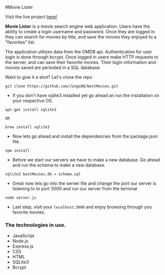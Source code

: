 #Movie Lister

Visit the live project [here!](http://jasonng.nyc:5002)

**Movie Lister** Is a movie search engine web application. Users have the ability to create a login username and password. Once they are logged in they can search for movies by title, and save the movies they enjoyed to a "favorites" list. 

The application utilizes data from the OMDB api. Authentication for user login is done through bcrypt. Once logged in users make HTTP requests to the server, and can save their favorite movies. Their login information and movies saved are persisted in a SQL database. 

Want to give it a shot? Let's clone the repo

```
git clone https://github.com/Jingo88/bestMovies.git
```
* If you don't have sqlite3 installed yet go ahead an run the installation on your respective OS. 

```
apt-get install sqlite3

OR 

brew install sqlite3
```
* Now lets go ahead and install the dependencies from the package.json file. 

```
npm install
```
* Before we start our servers we have to make a new database. Go ahead and run the schema to make a new database.

```
sqlite3 bestMovies.db < schema.sql
```
* Great now lets go into the server file and change the port our server is listening to to port 3000 and run our server from the terminal

```
node server.js
```
* Last step, visit your `localhost:3000` and enjoy browsing through you favorite movies. 

### The technologies in use.

* JavaScript 
* Node.js
* Express.js
* CSS
* HTML
* SQLite3
* Bcrypt
